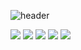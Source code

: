 ![header](https://capsule-render.vercel.app/api?type=waving&color=33FFFF&height=200&section=header&text=SmartHome%20InternShip&fontSize=50&fontColor=F0F8FF&fontAlignY=40)

<img src="https://img.shields.io/badge/AndroidStudio-77FF33?style=flat&logo=AndroidStudio&logoColor=FFFFFF"/>
<img src="https://img.shields.io/badge/Python-3349FF?style=flat&logo=Python&logoColor=FFFFFF"/>
<img src="https://img.shields.io/badge/JavaScript-FFF633?style=flat&logo=JavaScript&logoColor=FFFFFF"/>
<img src="https://img.shields.io/badge/nginx-39FF33?style=flat&logo=nginx&logoColor=FFFFFF"/>
<img src="https://img.shields.io/badge/RaspberryPi-FF3377?style=flat&logo=RaspberryPi&logoColor=FFFFFF"/>
